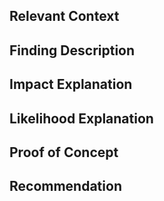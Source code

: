 ## Relevant Context

## Finding Description

## Impact Explanation

## Likelihood Explanation

## Proof of Concept

## Recommendation

